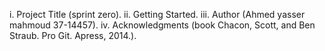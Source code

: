i. Project Title (sprint zero).
ii. Getting Started.
iii. Author (Ahmed yasser mahmoud 37-14457).
iv. Acknowledgments (book Chacon, Scott, and Ben Straub. Pro Git. Apress,
2014.).